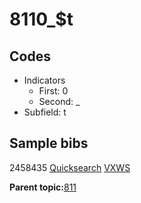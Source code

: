 # 8110\_$t

## Codes

-   Indicators
    -   First: 0
    -   Second: \_
-   Subfield: t

## Sample bibs

2458435 [Quicksearch](https://search.library.yale.edu/catalog/2458435) [VXWS](http://prodorbis.library.yale.edu:7014/vxws/GetHoldingsService?bibId=2458435)

**Parent topic:**[811](../../tags/811/811.md)

